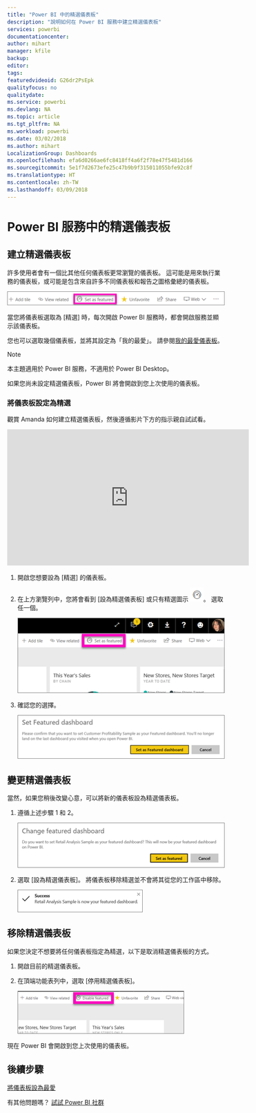```yaml
---
title: "Power BI 中的精選儀表板"
description: "說明如何在 Power BI 服務中建立精選儀表板"
services: powerbi
documentationcenter: 
author: mihart
manager: kfile
backup: 
editor: 
tags: 
featuredvideoid: G26dr2PsEpk
qualityfocus: no
qualitydate: 
ms.service: powerbi
ms.devlang: NA
ms.topic: article
ms.tgt_pltfrm: NA
ms.workload: powerbi
ms.date: 03/02/2018
ms.author: mihart
LocalizationGroup: Dashboards
ms.openlocfilehash: efa6d0266ae6fc8418ff4a6f2f78e47f5481d166
ms.sourcegitcommit: 5e1f7d2673efe25c47b9b9f315011055bfe92c8f
ms.translationtype: HT
ms.contentlocale: zh-TW
ms.lasthandoff: 03/09/2018
---
```

# <a name="featured-dashboards-in-power-bi-service"></a>Power BI 服務中的精選儀表板
## <a name="create-a-featured-dashboard"></a>建立精選儀表板
許多使用者會有一個比其他任何儀表板更常瀏覽的儀表板。  這可能是用來執行業務的儀表板，或可能是包含來自許多不同儀表板和報告之圖格彙總的儀表板。

![設為精選圖示](media/service-dashboard-featured/power-bi-feature-nav.png)

當您將儀表板選取為 [精選] 時，每次開啟 Power BI 服務時，都會開啟服務並顯示該儀表板。  

您也可以選取幾個儀表板，並將其設定為「我的最愛」。 請參閱[我的最愛儀表板](service-dashboard-favorite.md)。

> [!NOTE] 
>本主題適用於 Power BI 服務，不適用於 Power BI Desktop。

如果您尚未設定精選儀表板，Power BI 將會開啟到您上次使用的儀表板。  

### <a name="to-set-a-dashboard-as-featured"></a>將儀表板設定為**精選**
觀賞 Amanda 如何建立精選儀表板，然後遵循影片下方的指示親自試試看。

<iframe width="560" height="315" src="https://www.youtube.com/embed/G26dr2PsEpk" frameborder="0" allowfullscreen></iframe>



1. 開啟您想要設為 [精選] 的儀表板。 
2. 在上方瀏覽列中，您將會看到 [設為精選儀表板] 或只有精選圖示 ![精選圖示](media/service-dashboard-featured/power-bi-featured-icon.png)。 選取任一個。
   
    ![設為精選圖示](media/service-dashboard-featured/power-bi-set-as-featured.png)
3. 確認您的選擇。
   
    ![設定精選儀表板](media/service-dashboard-featured/power-bi-create-featured.png)

## <a name="change-the-featured-dashboard"></a>變更精選儀表板
當然，如果您稍後改變心意，可以將新的儀表板設為精選儀表板。

1. 遵循上述步驟 1 和 2。
   
    ![變更精選儀表板視窗](media/service-dashboard-featured/power-bi-change-feature.png)
2. 選取 [設為精選儀表板]。 將儀表板移除精選並不會將其從您的工作區中移除。  
   
    ![成功訊息](media/service-dashboard-featured/power-bi-success.png)

## <a name="remove-the-featured-dashboard"></a>移除精選儀表板
如果您決定不想要將任何儀表板指定為精選，以下是取消精選儀表板的方式。

1. 開啟目前的精選儀表板。
2. 在頂端功能表列中，選取 [停用精選儀表板]。
   
    ![刪除精選項目](media/service-dashboard-featured/power-bi-unfeature.png)

現在 Power BI 會開啟到您上次使用的儀表板。  

## <a name="next-steps"></a>後續步驟
[將儀表板設為最愛](service-dashboard-favorite.md)

有其他問題嗎？ [試試 Power BI 社群](http://community.powerbi.com/)

